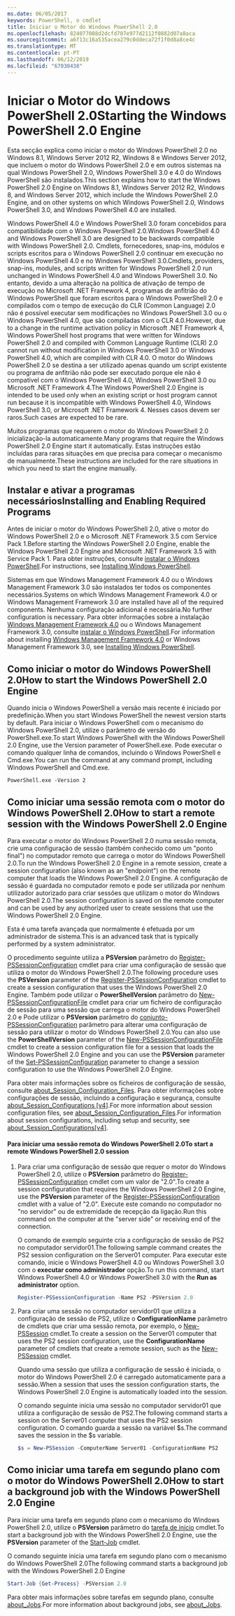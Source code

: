 ```yaml
---
ms.date: 06/05/2017
keywords: PowerShell, o cmdlet
title: Iniciar o Motor do Windows PowerShell 2.0
ms.openlocfilehash: 824077008d2dcfd707e977d2112f0882d07a8aca
ms.sourcegitcommit: a6f13c16a535acea279c0ddeca72f1f0d8a8ce4c
ms.translationtype: MT
ms.contentlocale: pt-PT
ms.lasthandoff: 06/12/2019
ms.locfileid: "67030438"
---
```

# <a name="starting-the-windows-powershell-20-engine"></a><span data-ttu-id="965a6-103">Iniciar o Motor do Windows PowerShell 2.0</span><span class="sxs-lookup"><span data-stu-id="965a6-103">Starting the Windows PowerShell 2.0 Engine</span></span>

<span data-ttu-id="965a6-104">Esta secção explica como iniciar o motor do Windows PowerShell 2.0 no Windows 8.1, Windows Server 2012 R2, Windows 8 e Windows Server 2012, que incluem o motor do Windows PowerShell 2.0 e em outros sistemas na qual Windows PowerShell 2.0, Windows PowerShell 3.0 e 4.0 do Windows PowerShell são instalados.</span><span class="sxs-lookup"><span data-stu-id="965a6-104">This section explains how to start the Windows PowerShell 2.0 Engine on Windows 8.1, Windows Server 2012 R2, Windows 8, and Windows Server 2012, which include the Windows PowerShell 2.0 Engine, and on other systems on which Windows PowerShell 2.0, Windows PowerShell 3.0, and Windows PowerShell 4.0 are installed.</span></span>

<span data-ttu-id="965a6-105">Windows PowerShell 4.0 e Windows PowerShell 3.0 foram concebidos para compatibilidade com o Windows PowerShell 2.0.</span><span class="sxs-lookup"><span data-stu-id="965a6-105">Windows PowerShell 4.0 and Windows PowerShell 3.0 are designed to be backwards compatible with Windows PowerShell 2.0.</span></span> <span data-ttu-id="965a6-106">Cmdlets, fornecedores, snap-ins, módulos e scripts escritos para o Windows PowerShell 2.0 continuar em execução no Windows PowerShell 4.0 e no Windows PowerShell 3.0.</span><span class="sxs-lookup"><span data-stu-id="965a6-106">Cmdlets, providers, snap-ins, modules, and scripts written for Windows PowerShell 2.0 run unchanged in Windows PowerShell 4.0 and Windows PowerShell 3.0.</span></span> <span data-ttu-id="965a6-107">No entanto, devido a uma alteração na política de ativação de tempo de execução no Microsoft .NET Framework 4, programas de anfitrião do Windows PowerShell que foram escritos para o Windows PowerShell 2.0 e compilados com o tempo de execução do CLR (Common Language) 2.0 não é possível executar sem modificações no Windows PowerShell 3.0 ou o Windows PowerShell 4.0, que são compiladas com o CLR 4.0.</span><span class="sxs-lookup"><span data-stu-id="965a6-107">However, due to a change in the runtime activation policy in Microsoft .NET Framework 4, Windows PowerShell host programs that were written for Windows PowerShell 2.0 and compiled with Common Language Runtime (CLR) 2.0 cannot run without modification in Windows PowerShell 3.0 or Windows PowerShell 4.0, which are compiled with CLR 4.0.</span></span> <span data-ttu-id="965a6-108">O motor do Windows PowerShell 2.0 se destina a ser utilizado apenas quando um script existente ou programa de anfitrião não pode ser executado porque ele não é compatível com o Windows PowerShell 4.0, Windows PowerShell 3.0 ou Microsoft .NET Framework 4.</span><span class="sxs-lookup"><span data-stu-id="965a6-108">The Windows PowerShell 2.0 Engine is intended to be used only when an existing script or host program cannot run because it is incompatible with Windows PowerShell 4.0, Windows PowerShell 3.0, or Microsoft .NET Framework 4.</span></span> <span data-ttu-id="965a6-109">Nesses casos devem ser raros.</span><span class="sxs-lookup"><span data-stu-id="965a6-109">Such cases are expected to be rare.</span></span>

<span data-ttu-id="965a6-110">Muitos programas que requerem o motor do Windows PowerShell 2.0 inicialização-la automaticamente.</span><span class="sxs-lookup"><span data-stu-id="965a6-110">Many programs that require the Windows PowerShell 2.0 Engine start it automatically.</span></span> <span data-ttu-id="965a6-111">Estas instruções estão incluídas para raras situações em que precisa para começar o mecanismo de manualmente.</span><span class="sxs-lookup"><span data-stu-id="965a6-111">These instructions are included for the rare situations in which you need to start the engine manually.</span></span>

## <a name="installing-and-enabling-required-programs"></a><span data-ttu-id="965a6-112">Instalar e ativar a programas necessários</span><span class="sxs-lookup"><span data-stu-id="965a6-112">Installing and Enabling Required Programs</span></span>

<span data-ttu-id="965a6-113">Antes de iniciar o motor do Windows PowerShell 2.0, ative o motor do Windows PowerShell 2.0 e o Microsoft .NET Framework 3.5 com Service Pack 1.</span><span class="sxs-lookup"><span data-stu-id="965a6-113">Before starting the Windows PowerShell 2.0 Engine, enable the Windows PowerShell 2.0 Engine and Microsoft .NET Framework 3.5 with Service Pack 1.</span></span> <span data-ttu-id="965a6-114">Para obter instruções, consulte [instalar o Windows PowerShell](../install/Installing-Windows-PowerShell.md).</span><span class="sxs-lookup"><span data-stu-id="965a6-114">For instructions, see [Installing Windows PowerShell](../install/Installing-Windows-PowerShell.md).</span></span>

<span data-ttu-id="965a6-115">Sistemas em que Windows Management Framework 4.0 ou o Windows Management Framework 3.0 são instalados ter todos os componentes necessários.</span><span class="sxs-lookup"><span data-stu-id="965a6-115">Systems on which Windows Management Framework 4.0 or Windows Management Framework 3.0 are installed have all of the required components.</span></span> <span data-ttu-id="965a6-116">Nenhuma configuração adicional é necessária.</span><span class="sxs-lookup"><span data-stu-id="965a6-116">No further configuration is necessary.</span></span> <span data-ttu-id="965a6-117">Para obter informações sobre a instalação [Windows Management Framework 4.0](https://go.microsoft.com/fwlink/?LinkID=293881) ou o Windows Management Framework 3.0, consulte [instalar o Windows PowerShell](../install/Installing-Windows-PowerShell.md).</span><span class="sxs-lookup"><span data-stu-id="965a6-117">For information about installing [Windows Management Framework 4.0](https://go.microsoft.com/fwlink/?LinkID=293881) or Windows Management Framework 3.0, see [Installing Windows PowerShell](../install/Installing-Windows-PowerShell.md).</span></span>

## <a name="how-to-start-the-windows-powershell-20-engine"></a><span data-ttu-id="965a6-118">Como iniciar o motor do Windows PowerShell 2.0</span><span class="sxs-lookup"><span data-stu-id="965a6-118">How to start the Windows PowerShell 2.0 Engine</span></span>

<span data-ttu-id="965a6-119">Quando inicia o Windows PowerShell a versão mais recente é iniciado por predefinição.</span><span class="sxs-lookup"><span data-stu-id="965a6-119">When you start Windows PowerShell the newest version starts by default.</span></span> <span data-ttu-id="965a6-120">Para iniciar o Windows PowerShell com o mecanismo do Windows PowerShell 2.0, utilize o parâmetro de versão do PowerShell.exe.</span><span class="sxs-lookup"><span data-stu-id="965a6-120">To start Windows PowerShell with the Windows PowerShell 2.0 Engine, use the Version parameter of PowerShell.exe.</span></span> <span data-ttu-id="965a6-121">Pode executar o comando qualquer linha de comandos, incluindo o Windows PowerShell e Cmd.exe.</span><span class="sxs-lookup"><span data-stu-id="965a6-121">You can run the command at any command prompt, including Windows PowerShell and Cmd.exe.</span></span>

```
PowerShell.exe -Version 2
```

## <a name="how-to-start-a-remote-session-with-the-windows-powershell-20-engine"></a><span data-ttu-id="965a6-122">Como iniciar uma sessão remota com o motor do Windows PowerShell 2.0</span><span class="sxs-lookup"><span data-stu-id="965a6-122">How to start a remote session with the Windows PowerShell 2.0 Engine</span></span>

<span data-ttu-id="965a6-123">Para executar o motor do Windows PowerShell 2.0 numa sessão remota, crie uma configuração de sessão (também conhecido como um "ponto final") no computador remoto que carrega o motor do Windows PowerShell 2.0.</span><span class="sxs-lookup"><span data-stu-id="965a6-123">To run the Windows PowerShell 2.0 Engine in a remote session, create a session configuration (also known as an "endpoint") on the remote computer that loads the Windows PowerShell 2.0 Engine.</span></span> <span data-ttu-id="965a6-124">A configuração de sessão é guardada no computador remoto e pode ser utilizada por nenhum utilizador autorizado para criar sessões que utilizam o motor do Windows PowerShell 2.0.</span><span class="sxs-lookup"><span data-stu-id="965a6-124">The session configuration is saved on the remote computer and can be used by any authorized user to create sessions that use the Windows PowerShell 2.0 Engine.</span></span>

<span data-ttu-id="965a6-125">Esta é uma tarefa avançada que normalmente é efetuada por um administrador de sistema.</span><span class="sxs-lookup"><span data-stu-id="965a6-125">This is an advanced task that is typically performed by a system administrator.</span></span>

<span data-ttu-id="965a6-126">O procedimento seguinte utiliza a **PSVersion** parâmetro do [Register-PSSessionConfiguration](https://technet.microsoft.com/library/e9152ae2-bd6d-4056-9bc7-dc1893aa29ea) cmdlet para criar uma configuração de sessão que utiliza o motor do Windows PowerShell 2.0.</span><span class="sxs-lookup"><span data-stu-id="965a6-126">The following procedure uses the **PSVersion** parameter of the [Register-PSSessionConfiguration](https://technet.microsoft.com/library/e9152ae2-bd6d-4056-9bc7-dc1893aa29ea) cmdlet to create a session configuration that uses the Windows PowerShell 2.0 Engine.</span></span> <span data-ttu-id="965a6-127">Também pode utilizar o **PowerShellVersion** parâmetro do [New-PSSessionConfigurationFile](https://technet.microsoft.com/library/5f3e3633-6e90-479c-aea9-ba45a1954866) cmdlet para criar um ficheiro de configuração de sessão para uma sessão que carrega o motor do Windows PowerShell 2.0 e Pode utilizar o **PSVersion** parâmetro do [conjunto-PSSessionConfiguration](https://technet.microsoft.com/library/b21fbad3-1759-4260-b206-dcb8431cd6ea) parâmetro para alterar uma configuração de sessão para utilizar o motor do Windows PowerShell 2.0.</span><span class="sxs-lookup"><span data-stu-id="965a6-127">You can also use the **PowerShellVersion** parameter of the [New-PSSessionConfigurationFile](https://technet.microsoft.com/library/5f3e3633-6e90-479c-aea9-ba45a1954866) cmdlet to create a session configuration file for a session that loads the Windows PowerShell 2.0 Engine and you can use the **PSVersion** parameter of the [Set-PSSessionConfiguration](https://technet.microsoft.com/library/b21fbad3-1759-4260-b206-dcb8431cd6ea) parameter to change a session configuration to use the Windows PowerShell 2.0 Engine.</span></span>

<span data-ttu-id="965a6-128">Para obter mais informações sobre os ficheiros de configuração de sessão, consulte [about_Session_Configuration_Files](https://technet.microsoft.com/library/c7217447-1ebf-477b-a8ef-4dbe9a1473b8). Para obter informações sobre configurações de sessão, incluindo a configuração e segurança, consulte [about_Session_Configurations [v4]](https://technet.microsoft.com/library/a2fbe12a-350c-4d04-be50-24102824e3ab).</span><span class="sxs-lookup"><span data-stu-id="965a6-128">For more information about session configuration files, see [about_Session_Configuration_Files](https://technet.microsoft.com/library/c7217447-1ebf-477b-a8ef-4dbe9a1473b8).For information about session configurations, including setup and security, see [about_Session_Configurations[v4]](https://technet.microsoft.com/library/a2fbe12a-350c-4d04-be50-24102824e3ab).</span></span>

#### <a name="to-start-a-remote-windows-powershell-20-session"></a><span data-ttu-id="965a6-129">Para iniciar uma sessão remota do Windows PowerShell 2.0</span><span class="sxs-lookup"><span data-stu-id="965a6-129">To start a remote Windows PowerShell 2.0 session</span></span>

1. <span data-ttu-id="965a6-130">Para criar uma configuração de sessão que requer o motor do Windows PowerShell 2.0, utilize o **PSVersion** parâmetro do [Register-PSSessionConfiguration](https://technet.microsoft.com/library/e9152ae2-bd6d-4056-9bc7-dc1893aa29ea) cmdlet com um valor de "2.0".</span><span class="sxs-lookup"><span data-stu-id="965a6-130">To create a session configuration that requires the Windows PowerShell 2.0 Engine, use the **PSVersion** parameter of the [Register-PSSessionConfiguration](https://technet.microsoft.com/library/e9152ae2-bd6d-4056-9bc7-dc1893aa29ea) cmdlet with a value of "2.0".</span></span> <span data-ttu-id="965a6-131">Execute este comando no computador no "no servidor" ou de extremidade de recepção da ligação.</span><span class="sxs-lookup"><span data-stu-id="965a6-131">Run this command on the computer at the "server side" or receiving end of the connection.</span></span>

   <span data-ttu-id="965a6-132">O comando de exemplo seguinte cria a configuração de sessão de PS2 no computador servidor01.</span><span class="sxs-lookup"><span data-stu-id="965a6-132">The following sample command creates the PS2 session configuration on the Server01 computer.</span></span> <span data-ttu-id="965a6-133">Para executar este comando, inicie o Windows PowerShell 4.0 ou Windows PowerShell 3.0 com o **executar como administrador** opção.</span><span class="sxs-lookup"><span data-stu-id="965a6-133">To run this command, start Windows PowerShell 4.0 or Windows PowerShell 3.0 with the **Run as administrator** option.</span></span>

   ```powershell
   Register-PSSessionConfiguration -Name PS2 -PSVersion 2.0
   ```

2. <span data-ttu-id="965a6-134">Para criar uma sessão no computador servidor01 que utiliza a configuração de sessão de PS2, utilize o **ConfigurationName** parâmetro de cmdlets que criar uma sessão remota, por exemplo, o [New-PSSession](https://technet.microsoft.com/library/76f6628c-054c-4eda-ba7a-a6f28daaa26f) cmdlet.</span><span class="sxs-lookup"><span data-stu-id="965a6-134">To create a session on the Server01 computer that uses the PS2 session configuration, use the **ConfigurationName** parameter of cmdlets that create a remote session, such as the [New-PSSession](https://technet.microsoft.com/library/76f6628c-054c-4eda-ba7a-a6f28daaa26f) cmdlet.</span></span>

   <span data-ttu-id="965a6-135">Quando uma sessão que utiliza a configuração de sessão é iniciada, o motor do Windows PowerShell 2.0 é carregado automaticamente para a sessão.</span><span class="sxs-lookup"><span data-stu-id="965a6-135">When a session that uses the session configuration starts, the Windows PowerShell 2.0 Engine is automatically loaded into the session.</span></span>

   <span data-ttu-id="965a6-136">O comando seguinte inicia uma sessão no computador servidor01 que utiliza a configuração de sessão de PS2.</span><span class="sxs-lookup"><span data-stu-id="965a6-136">The following command starts a session on the Server01 computer that uses the PS2 session configuration.</span></span> <span data-ttu-id="965a6-137">O comando guarda a sessão na variável $s.</span><span class="sxs-lookup"><span data-stu-id="965a6-137">The command saves the session in the $s variable.</span></span>

   ```powershell
   $s = New-PSSession -ComputerName Server01 -ConfigurationName PS2
   ```

## <a name="how-to-start-a-background-job-with-the-windows-powershell-20-engine"></a><span data-ttu-id="965a6-138">Como iniciar uma tarefa em segundo plano com o motor do Windows PowerShell 2.0</span><span class="sxs-lookup"><span data-stu-id="965a6-138">How to start a background job with the Windows PowerShell 2.0 Engine</span></span>

<span data-ttu-id="965a6-139">Para iniciar uma tarefa em segundo plano com o mecanismo do Windows PowerShell 2.0, utilize o **PSVersion** parâmetro do [tarefa de início](https://technet.microsoft.com/library/2bc04935-0deb-4ec0-b856-d7290cca6442) cmdlet.</span><span class="sxs-lookup"><span data-stu-id="965a6-139">To start a background job with the Windows PowerShell 2.0 Engine, use the **PSVersion** parameter of the [Start-Job](https://technet.microsoft.com/library/2bc04935-0deb-4ec0-b856-d7290cca6442) cmdlet.</span></span>

<span data-ttu-id="965a6-140">O comando seguinte inicia uma tarefa em segundo plano com o mecanismo do Windows PowerShell 2.0</span><span class="sxs-lookup"><span data-stu-id="965a6-140">The following command starts a background job with the Windows PowerShell 2.0 Engine</span></span>

```powershell
Start-Job {Get-Process} -PSVersion 2.0
```

<span data-ttu-id="965a6-141">Para obter mais informações sobre tarefas em segundo plano, consulte [about_Jobs](/powershell/module/microsoft.powershell.core/about/about_jobs).</span><span class="sxs-lookup"><span data-stu-id="965a6-141">For more information about background jobs, see [about_Jobs](/powershell/module/microsoft.powershell.core/about/about_jobs).</span></span>

